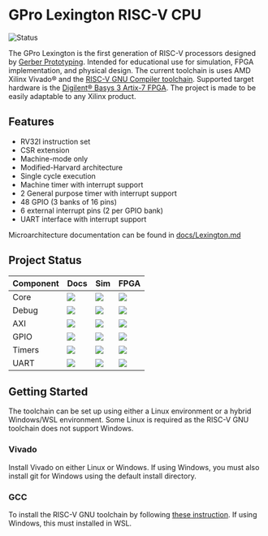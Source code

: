 # GPro Lexington RISC-V CPU

![Status](https://img.shields.io/badge/status-work_in_progress-yellow)


The GPro Lexington is the first generation of RISC-V processors designed by [Gerber Prototyping](https://g-proto.com).
Intended for educational use for simulation, FPGA implementation, and physical design.
The current toolchain is uses AMD Xilinx Vivado:registered: and the
[RISC-V GNU Compiler toolchain](https://github.com/riscv-collab/riscv-gnu-toolchain).
Supported target hardware is the [Digilent:registered: Basys 3 Artix-7 FPGA](https://digilent.com/shop/basys-3-artix-7-fpga-trainer-board-recommended-for-introductory-users/).
The project is made to be easily adaptable to any Xilinx product.

## Features

- RV32I instruction set
- CSR extension
- Machine-mode only
- Modified-Harvard architecture
- Single cycle execution
- Machine timer with interrupt support
- 2 General purpose timer with interrupt support
- 48 GPIO (3 banks of 16 pins)
- 6 external interrupt pins (2 per GPIO bank)
- UART interface with interrupt support

Microarchitecture documentation can be found in [docs/Lexington.md](./docs/Lexington.md)

## Project Status

| Component | Docs | Sim | FPGA |
| --- | --- | --- | --- |
| Core  | ![](https://img.shields.io/badge/complete-g)      | ![](https://img.shields.io/badge/passing-g)       | ![](https://img.shields.io/badge/failing-red)
| Debug | ![](https://img.shields.io/badge/missing-grey)    | ![](https://img.shields.io/badge/missing-grey)    | ![](https://img.shields.io/badge/missing-grey)
| AXI   | ![](https://img.shields.io/badge/complete-g)      | ![](https://img.shields.io/badge/passing-g)       | ![](https://img.shields.io/badge/failing-red)
| GPIO  | ![](https://img.shields.io/badge/complete-g)      | ![](https://img.shields.io/badge/passing-g)       | ![](https://img.shields.io/badge/failing-red)
| Timers| ![](https://img.shields.io/badge/partial-yellow)  | ![](https://img.shields.io/badge/untested-orange) | ![](https://img.shields.io/badge/untested-orange)
| UART  | ![](https://img.shields.io/badge/missing-grey)    | ![](https://img.shields.io/badge/missing-grey)    | ![](https://img.shields.io/badge/missing-grey)

## Getting Started

The toolchain can be set up using either a Linux environment or a hybrid Windows/WSL environment.
Some Linux is required as the RISC-V GNU toolchain does not support Windows.

### Vivado

Install Vivado on either Linux or Windows.
If using Windows, you must also install git for Windows using the default install directory.

### GCC

To install the RISC-V GNU toolchain by following [these instruction](./docs/Toolchain.md).
If using Windows, this must installed in WSL.
